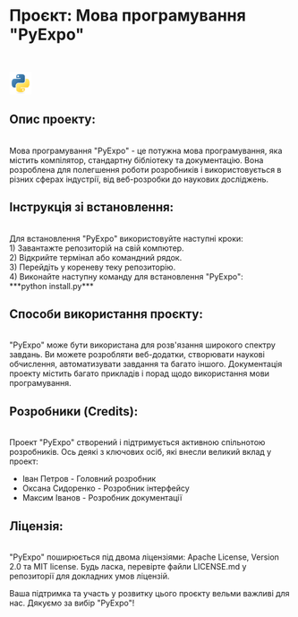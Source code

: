  # Проєкт: Мова програмування "PyExpo"
<br>

<p align="left">  <a href="https://www.python.org/" target="_blank" rel="noreferrer"> <img src="https://raw.githubusercontent.com/devicons/devicon/master/icons/python/python-original.svg" alt="python" width="40" height="40"/> </a> </p>

## Опис проекту:
<br>
Мова програмування "PyExpo" - це потужна мова програмування, яка містить компілятор, стандартну бібліотеку та документацію. Вона розроблена для полегшення роботи розробників і використовується в різних сферах індустрії, від веб-розробки до наукових досліджень.

## Інструкція зі встановлення:
<br>
Для встановлення "PyExpo" використовуйте наступні кроки:<br>
  1) Завантажте репозиторій на свій компютер.<br>
  2) Відкрийте термінал або командний рядок.<br>
  3) Перейдіть у кореневу теку репозиторію.<br>
  4) Виконайте наступну команду для встановлення "PyExpo":<br>
***python install.py***<br>

## Способи використання проєкту: 
<br>
"PyExpo" може бути використана для розв'язання широкого спектру завдань. Ви можете розробляти веб-додатки, створювати наукові обчислення, автоматизувати завдання та багато іншого. Документація проекту містить багато прикладів і порад щодо використання мови програмування.<br>

## Розробники (Credits): 
<br>
Проект "PyExpo" створений і підтримується активною спільнотою розробників. Ось деякі з ключових осіб, які внесли великий вклад у проект:

- Іван Петров - Головний розробник<br>
- Оксана Сидоренко - Розробник інтерфейсу<br>
- Максим Іванов - Розробник документації<br>

## Ліцензія: 
<br>
"PyExpo" поширюється під двома ліцензіями: Apache License, Version 2.0 та MIT license. Будь ласка, перевірте файли LICENSE.md у репозиторії для докладних умов ліцензій.

Ваша підтримка та участь у розвитку цього проєкту вельми важливі для нас. Дякуємо за вибір "PyExpo"!
